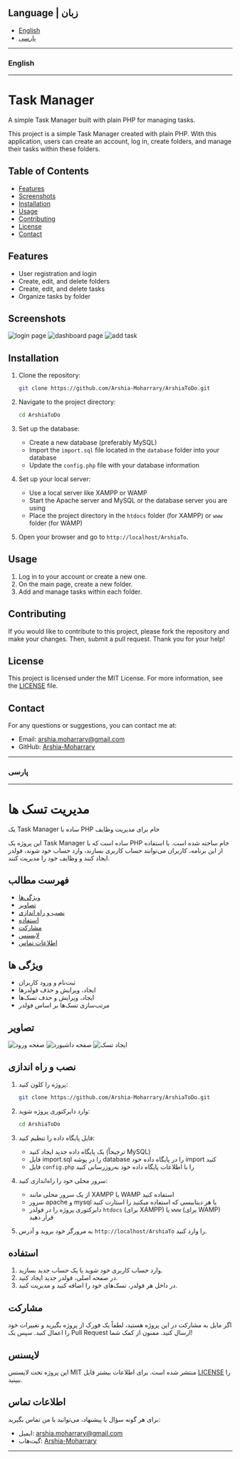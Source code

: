 ## Language | زبان
- [English](#english)
- [پارسی](#پارسی)

---
### English
---

# Task Manager
A simple Task Manager built with plain PHP for managing tasks.

This project is a simple Task Manager created with plain PHP. With this application, users can create an account, log in, create folders, and manage their tasks within these folders.

## Table of Contents
- [Features](#features)
- [Screenshots](#screenshots)
- [Installation](#installation)
- [Usage](#usage)
- [Contributing](#contributing)
- [License](#license)
- [Contact](#contact)

## Features
- User registration and login
- Create, edit, and delete folders
- Create, edit, and delete tasks
- Organize tasks by folder

## Screenshots

![login page](assets/media/image/screenshot1.png)
![dashboard page](assets/media/image/screenshot2.png)
![add task](assets/media/image/screenshot3.png)

## Installation

1. Clone the repository:
    ```sh
    git clone https://github.com/Arshia-Moharrary/ArshiaToDo.git
    ```

2. Navigate to the project directory:
    ```sh
    cd ArshiaToDo
    ```

3. Set up the database:
    - Create a new database (preferably MySQL)
    - Import the `import.sql` file located in the `database` folder into your database
    - Update the `config.php` file with your database information

4. Set up your local server:
    - Use a local server like XAMPP or WAMP
    - Start the Apache server and MySQL or the database server you are using
    - Place the project directory in the `htdocs` folder (for XAMPP) or `www` folder (for WAMP)

5. Open your browser and go to `http://localhost/ArshiaTo`.

## Usage

1. Log in to your account or create a new one.
2. On the main page, create a new folder.
3. Add and manage tasks within each folder.

## Contributing

If you would like to contribute to this project, please fork the repository and make your changes. Then, submit a pull request. Thank you for your help!

## License

This project is licensed under the MIT License. For more information, see the [LICENSE](LICENSE) file.

## Contact

For any questions or suggestions, you can contact me at:
- Email: arshia.moharrary@gmail.com
- GitHub: [Arshia-Moharrary](https://github.com/Arshia-Moharrary)

---
### پارسی
---

# مدیریت تسک ها
یک Task Manager ساده با PHP خام برای مدیریت وظایف

این پروژه یک Task Manager ساده است که با PHP خام ساخته شده است. با استفاده از این برنامه، کاربران می‌توانند حساب کاربری بسازند، وارد حساب خود شوند، فولدر ایجاد کنند و وظایف خود را مدیریت کنند.

## فهرست مطالب
- [ویژگی‌ها](#ویژگی-ها)
- [تصاویر](#تصاویر)
- [نصب و راه اندازی](#نصب-و-راه-اندازی)
- [استفاده](#استفاده)
- [مشارکت](#مشارکت)
- [لایسنس](#لایسنس)
- [اطلاعات تماس](#اطلاعات-تماس)

## ویژگی ها
- ثبت‌نام و ورود کاربران
- ایجاد، ویرایش و حذف فولدرها
- ایجاد، ویرایش و حذف تسک‌ها
- مرتب‌سازی تسک‌ها بر اساس فولدر

## تصاویر
![صغحه ورود](assets/media/image/screenshot1.png)
![صفحه داشبورد](assets/media/image/screenshot2.png)
![ایجاد تسک](assets/media/image/screenshot3.png)
## نصب و راه اندازی

1. پروژه را کلون کنید:
    ```sh
    git clone https://github.com/Arshia-Moharrary/ArshiaToDo.git
    ```

2. وارد دایرکتوری پروژه شوید:
    ```sh
    cd ArshiaToDo
    ```

3. فایل پایگاه داده را تنظیم کنید:
    - یک پایگاه داده جدید ایجاد کنید (ترجیحاً MySQL)
    - فایل import.sql را در پوشه database را در پایگاه داده خود import کنید
    - فایل `config.php` را با اطلاعات پایگاه داده خود به‌روزرسانی کنید

4. سرور محلی خود را راه‌اندازی کنید:
    - از یک سرور محلی مانند XAMPP یا WAMP استفاده کنید
    - سرور apache و mysql یا هر دیتابیسی که استفاده میکنید را استارت کنید
    - دایرکتوری پروژه را در فولدر `htdocs` (برای XAMPP) یا `www` (برای WAMP) قرار دهید

5. به مرورگر خود بروید و آدرس `http://localhost/ArshiaTo` را وارد کنید.

## استفاده

1. وارد حساب کاربری خود شوید یا یک حساب جدید بسازید.
2. در صفحه اصلی، فولدر جدید ایجاد کنید.
3. در داخل هر فولدر، تسک‌های خود را اضافه کنید و مدیریت کنید.

## مشارکت

اگر مایل به مشارکت در این پروژه هستید، لطفاً یک فورک از پروژه بگیرید و تغییرات خود را اعمال کنید. سپس یک Pull Request ارسال کنید. ممنون از کمک شما!

## لایسنس

این پروژه تحت لایسنس MIT منتشر شده است. برای اطلاعات بیشتر فایل [LICENSE](?tab=MIT-1-ov-file) را ببینید.

## اطلاعات تماس

برای هر گونه سؤال یا پیشنهاد، می‌توانید با من تماس بگیرید:
- ایمیل: arshia.moharrary@gmail.com
- گیت‌هاب: [Arshia-Moharrary](https://github.com/Arshia-Moharrary)

---

